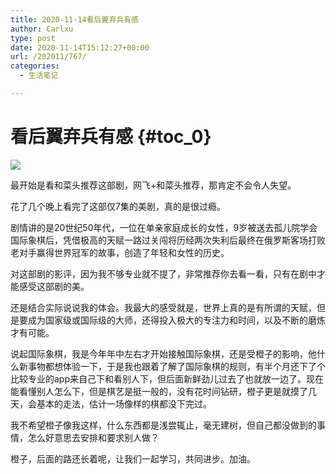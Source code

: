 ```yaml
---
title: 2020-11-14看后翼弃兵有感
author: Carlxu
type: post
date: 2020-11-14T15:12:27+00:00
url: /202011/767/
categories:
  - 生活笔记

---
```

# 看后翼弃兵有感 {#toc_0}

![][1] 

最开始是看和菜头推荐这部剧，网飞+和菜头推荐，那肯定不会令人失望。

花了几个晚上看完了这部仅7集的美剧，真的是很过瘾。

剧情讲的是20世纪50年代，一位在单亲家庭成长的女性，9岁被送去孤儿院学会国际象棋后，凭借极高的天赋一路过关闯将历经两次失利后最终在俄罗斯客场打败老对手赢得世界冠军的故事，创造了年轻和女性的历史。

对这部剧的影评，因为我不够专业就不提了，非常推荐你去看一看，只有在剧中才能感受这部剧的美。

还是结合实际说说我的体会。我最大的感受就是，世界上真的是有所谓的天赋，但是要成为国家级或国际级的大师，还得投入极大的专注力和时间，以及不断的磨炼才有可能。

说起国际象棋，我是今年年中左右才开始接触国际象棋，还是受橙子的影响，他什么新事物都想体验一下，于是我也跟着了解了国际象棋的规则，有半个月还下了个比较专业的app来自己下和看别人下，但后面新鲜劲儿过去了也就放一边了。现在能看懂别人怎么下，但是棋艺是挺一般的，没有花时间钻研，橙子更是就摸了几天，会基本的走法，估计一场像样的棋都没下完过。

我不希望橙子像我这样，什么东西都是浅尝辄止，毫无建树，但自己都没做到的事情，怎么好意思去安排和要求别人做？

橙子，后面的路还长着呢，让我们一起学习，共同进步。加油。

 [1]: https://carlxu.cn/wp-content/uploads/2020/11/16053702459167.jpg